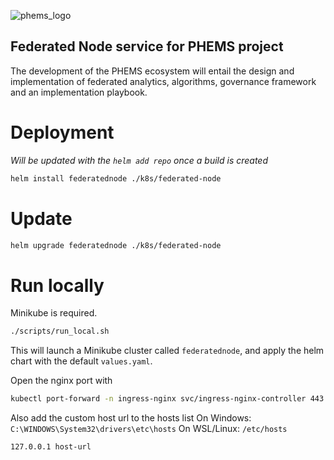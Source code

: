 ![phems_logo](https://github.com/aridhia/federated-node/assets/94359606/d95796b0-6fad-4dfb-b0c6-5b3e17ac4846)
## Federated Node service for PHEMS project
The development of the PHEMS ecosystem will entail the design and implementation of federated analytics, algorithms, governance framework and an implementation playbook.

# Deployment

_Will be updated with the `helm add repo` once a build is created_
```sh
helm install federatednode ./k8s/federated-node
```

# Update
```sh
helm upgrade federatednode ./k8s/federated-node
```

# Run locally
Minikube is required.
```sh
./scripts/run_local.sh
```

This will launch a Minikube cluster called `federatednode`, and apply the helm chart with the default `values.yaml`.

Open the nginx port with
```sh
kubectl port-forward -n ingress-nginx svc/ingress-nginx-controller 443
```
Also add the custom host url to the hosts list
On Windows: `C:\WINDOWS\System32\drivers\etc\hosts`
On WSL/Linux: `/etc/hosts`
```
127.0.0.1 host-url
```
